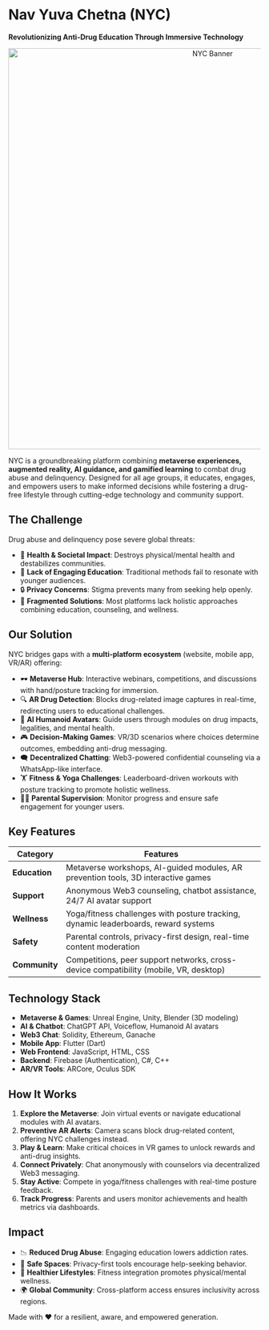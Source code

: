 # Nav Yuva Chetna (NYC)  

**Revolutionizing Anti-Drug Education Through Immersive Technology**  

<div align="center">
  <img src="assets/nyc-banner.jpg" alt="NYC Banner" width="800"/>
</div>  

NYC is a groundbreaking platform combining **metaverse experiences, augmented reality, AI guidance, and gamified learning** to combat drug abuse and delinquency. Designed for all age groups, it educates, engages, and empowers users to make informed decisions while fostering a drug-free lifestyle through cutting-edge technology and community support.  

## The Challenge  
Drug abuse and delinquency pose severe global threats:  
- 🚨 **Health & Societal Impact**: Destroys physical/mental health and destabilizes communities.  
- 📵 **Lack of Engaging Education**: Traditional methods fail to resonate with younger audiences.  
- 🔒 **Privacy Concerns**: Stigma prevents many from seeking help openly.  
- 🧩 **Fragmented Solutions**: Most platforms lack holistic approaches combining education, counseling, and wellness.  

## Our Solution  
NYC bridges gaps with a **multi-platform ecosystem** (website, mobile app, VR/AR) offering:  
- 🕶️ **Metaverse Hub**: Interactive webinars, competitions, and discussions with hand/posture tracking for immersion.  
- 🔍 **AR Drug Detection**: Blocks drug-related image captures in real-time, redirecting users to educational challenges.  
- 🤖 **AI Humanoid Avatars**: Guide users through modules on drug impacts, legalities, and mental health.  
- 🎮 **Decision-Making Games**: VR/3D scenarios where choices determine outcomes, embedding anti-drug messaging.  
- 🗨️ **Decentralized Chatting**: Web3-powered confidential counseling via a WhatsApp-like interface.  
- 🏋️ **Fitness & Yoga Challenges**: Leaderboard-driven workouts with posture tracking to promote holistic wellness.  
- 👨👩 **Parental Supervision**: Monitor progress and ensure safe engagement for younger users.  

## Key Features  
| Category              | Features                                                                                   |
|-----------------------|-------------------------------------------------------------------------------------------|
| **Education**         | Metaverse workshops, AI-guided modules, AR prevention tools, 3D interactive games         |
| **Support**           | Anonymous Web3 counseling, chatbot assistance, 24/7 AI avatar support                     |
| **Wellness**          | Yoga/fitness challenges with posture tracking, dynamic leaderboards, reward systems       |
| **Safety**            | Parental controls, privacy-first design, real-time content moderation                     |
| **Community**         | Competitions, peer support networks, cross-device compatibility (mobile, VR, desktop)     |

## Technology Stack  
- **Metaverse & Games**: Unreal Engine, Unity, Blender (3D modeling)  
- **AI & Chatbot**: ChatGPT API, Voiceflow, Humanoid AI avatars  
- **Web3 Chat**: Solidity, Ethereum, Ganache  
- **Mobile App**: Flutter (Dart)  
- **Web Frontend**: JavaScript, HTML, CSS  
- **Backend**: Firebase (Authentication), C#, C++  
- **AR/VR Tools**: ARCore, Oculus SDK  

## How It Works  
1. **Explore the Metaverse**: Join virtual events or navigate educational modules with AI avatars.  
2. **Preventive AR Alerts**: Camera scans block drug-related content, offering NYC challenges instead.  
3. **Play & Learn**: Make critical choices in VR games to unlock rewards and anti-drug insights.  
4. **Connect Privately**: Chat anonymously with counselors via decentralized Web3 messaging.  
5. **Stay Active**: Compete in yoga/fitness challenges with real-time posture feedback.  
6. **Track Progress**: Parents and users monitor achievements and health metrics via dashboards.  

## Impact  
- 📉 **Reduced Drug Abuse**: Engaging education lowers addiction rates.  
- 🔐 **Safe Spaces**: Privacy-first tools encourage help-seeking behavior.  
- 💪 **Healthier Lifestyles**: Fitness integration promotes physical/mental wellness.  
- 🌍 **Global Community**: Cross-platform access ensures inclusivity across regions.  

Made with ❤️ for a resilient, aware, and empowered generation.  

